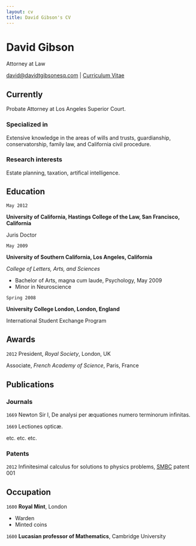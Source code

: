 ```yaml
---
layout: cv
title: David Gibson's CV
---
```


# David Gibson 
Attorney at Law 

<div id="webaddress">
<a href="david@davidtgibsonesq.com">david@davidtgibsonesq.com</a> | <a href="https://www.davidtgibsonesq.com">Curriculum Vitae</a>
</div>


## Currently

Probate Attorney at Los Angeles Superior Court.

### Specialized in

Extensive knowledge in the areas of wills and trusts, guardianship, conservatorship, family law, and California civil procedure.

### Research interests

Estate planning, taxation, artifical intelligence. 


## Education

`May 2012`  

__University of California, Hastings College of the Law, San Francisco, California__  

Juris Doctor  

`May 2009`  

__University of Southern California, Los Angeles, California__  

_College of Letters, Arts, and Sciences_  

- Bachelor of Arts, magna cum laude, Psychology, May 2009  
- Minor in Neuroscience  

`Spring 2008`  

__University College London, London, England__  

International Student Exchange Program  


## Awards

`2012`
President, *Royal Society*, London, UK

Associate, *French Academy of Science*, Paris, France



## Publications

<!-- A list is also available [online](http://scholar.google.co.uk/citations?user=LTOTl0YAAAAJ) -->

### Journals

`1669`
Newton Sir I, De analysi per æquationes numero terminorum infinitas. 

`1669`
Lectiones opticæ.

etc. etc. etc.

### Patents

`2012`
Infinitesimal calculus for solutions to physics problems, [SMBC](http://www.techdirt.com/articles/20121011/09312820678/if-patents-had-been-around-time-newton.shtml) patent 001


## Occupation

`1600`
__Royal Mint__, London

- Warden
- Minted coins

`1600`
__Lucasian professor of Mathematics__, Cambridge University



<!-- ### Footer

Last updated: May 2013 -->


